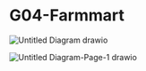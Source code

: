 # G04-Farmmart
 
![Untitled Diagram drawio](https://user-images.githubusercontent.com/89530388/196896146-2ab146c0-00a4-41d7-93bc-7fe66b70d282.png)

![Untitled Diagram-Page-1 drawio](https://user-images.githubusercontent.com/89530388/196896714-997ea268-b962-475e-8d2c-43e74f6e8a4a.png)
